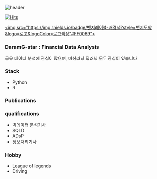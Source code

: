 ![header](https://capsule-render.vercel.app/api?type=wave&color=auto&height=300&section=header&text=DaramG-star&fontSize=90&animation=twinkling)

[![Hits](https://hits.seeyoufarm.com/api/count/incr/badge.svg?url=https%3A%2F%2Fgithub.com%2Fgjbae1212%2Fhit-counter&count_bg=%2398F9FF&title_bg=%23D2DEE2&icon=&icon_color=%2364EBCC&title=hits&edge_flat=true)](https://hits.seeyoufarm.com)
<a href="https://instagram.com/alpox.dev">

<a href="[버튼을 눌렀을 때 이동할 링크](https://www.instagram.com/sukrladuswn123/profilecard/?igsh=MWpzaXdwbzNld3p5bw==)" target="_blank"><img src="https://img.shields.io/badge/뱃지레이블-배경색?style=뱃지모양&logo=로고&logoColor=로고색상"#FF0069">

### DaramG-star : Financial Data Analysis

금융 데이터 분석에 관심이 많으며, 머신러닝 딥러닝 모두 관심이 있습니다

### Stack

- Python
- R

### Publications

### qualifications
- 빅데이터 분석기사
- SQLD
- ADsP
- 정보처리기사

### Hobby
- League of legends
- Driving
